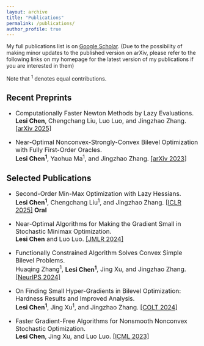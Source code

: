 ```yaml
---
layout: archive
title: "Publications"
permalink: /publications/
author_profile: true
---
```


My full publications list is on [Google Scholar](https://scholar.google.com/citations?user=ynGzhugAAAAJ&hl=en&oi=ao). (Due to the possibility of making minor updates to the published version on arXiv, please refer to the following links on my homepage for the latest version of my publications if you are interested in them)

Note that <sup>1</sup> denotes equal contributions.

 <h2> Recent Preprints </h2>

<ul>
<font size="3">
<li><p> Computationally Faster Newton Methods by Lazy Evaluations. <br />
 <b>Lesi Chen</b>, Chengchang Liu, Luo Luo, and Jingzhao Zhang. <a href="https://arxiv.org/abs/2501.17488">[arXiv 2025]  </a>
</p></li>
<li><p> Near-Optimal Nonconvex-Strongly-Convex Bilevel Optimization with Fully First-Order Oracles. <br />
 <b>Lesi Chen<sup>1</sup></b>, Yaohua Ma<sup>1</sup>, and Jingzhao Zhang. <a href="https://arxiv.org/abs/2306.14853">[arXiv 2023]  </a>
 </p></li>
</font>
</ul>

<h2> Selected Publications </h2>

<ul>
<font size="3">
<li><p> Second-Order Min-Max Optimization with Lazy Hessians. <br />
 <b>Lesi Chen<sup>1</sup></b>, Chengchang Liu<sup>1</sup>, and Jingzhao Zhang. <a href="https://arxiv.org/pdf/2410.09568">[ICLR 2025]</a>  <b>Oral</b>
 </p></li>
<li><p> Near-Optimal Algorithms for Making the Gradient Small in Stochastic Minimax Optimization. <br />
 <b>Lesi Chen</b> and Luo Luo. <a href="https://arxiv.org/abs/2208.05925">[JMLR 2024]</a>
</p></li> 
<li><p> Functionally Constrained Algorithm Solves Convex Simple Bilevel Problems. <br />
Huaqing Zhang<sup>1</sup>, <b>Lesi Chen<sup>1</sup></b>, Jing Xu, and Jingzhao Zhang. <a href="https://arxiv.org/abs/2409.06530">[NeurIPS 2024]  </a>
 </p></li>
<!--  <li><p>
Decentralized Convex Finite-Sum Optimization with Better Dependence on Condition Numbers. <br />
Yuxing Liu, <b>Lesi Chen</b>,  and Luo Luo. <a href="https://openreview.net/pdf?id=LLdeUPOUXk">[ICML 2024] </a> 
</p></li>
<li><p> Communication Efficient Distributed Newton Method with Fast Convergence Rates. <br />
 Chengchang Liu, <b>Lesi Chen</b>, Luo Luo, and John C.S. Lui. <a href="https://arxiv.org/abs/2305.17945">[SIGKDD 2023] </a>
</p> </li> -->
<li><p> On Finding Small Hyper-Gradients in Bilevel Optimization: Hardness Results and Improved Analysis. <br />
 <b>Lesi Chen<sup>1</sup></b>, Jing Xu<sup>1</sup>, and Jingzhao Zhang. <a href="https://arxiv.org/abs/2301.00712">[COLT 2024] </a>
</p></li>
<!--  <li><p> An Efficient Stochastic Algorithm for Decentralized Nonconvex-Strongly-Concave Minimax Optimization. <br />
<b>Lesi Chen</b>, Haishan Ye, and Luo Luo. <a href="https://arxiv.org/abs/2212.02387">[AISTATS 2024] </a>
</p> </li> -->
 <li><p>  Faster Gradient-Free Algorithms for Nonsmooth Nonconvex Stochastic Optimization. <br />
 <b>Lesi Chen</b>, Jing Xu, and Luo Luo. <a href="https://arxiv.org/abs/2301.06428"> [ICML 2023] </a>
 </p> </li>
<!--  <li><p>  Faster Stochastic Algorithms for Minimax Optimization under Polyak-Łojasiewicz Condition. <br />
 <b>Lesi Chen</b>, Boyuan Yao, and Luo Luo. <a href="https://arxiv.org/abs/2307.15868"> [NeurIPS 2022] </a>
 </p> </li> -->
</font>
</ul>

  
  
